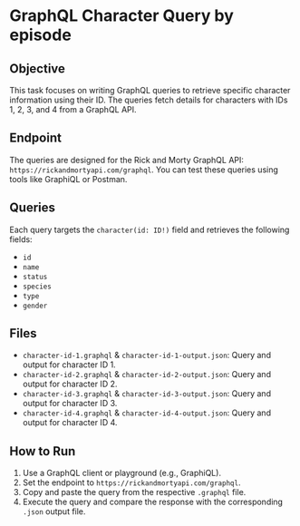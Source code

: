 # GraphQL Character Query by episode

## Objective
This task focuses on writing GraphQL queries to retrieve specific character information using their ID. The queries fetch details for characters with IDs 1, 2, 3, and 4 from a GraphQL API.

## Endpoint
The queries are designed for the Rick and Morty GraphQL API: `https://rickandmortyapi.com/graphql`. You can test these queries using tools like GraphiQL or Postman.

## Queries
Each query targets the `character(id: ID!)` field and retrieves the following fields:
- `id`
- `name`
- `status`
- `species`
- `type`
- `gender`

## Files
- `character-id-1.graphql` & `character-id-1-output.json`: Query and output for character ID 1.
- `character-id-2.graphql` & `character-id-2-output.json`: Query and output for character ID 2.
- `character-id-3.graphql` & `character-id-3-output.json`: Query and output for character ID 3.
- `character-id-4.graphql` & `character-id-4-output.json`: Query and output for character ID 4.

## How to Run
1. Use a GraphQL client or playground (e.g., GraphiQL).
2. Set the endpoint to `https://rickandmortyapi.com/graphql`.
3. Copy and paste the query from the respective `.graphql` file.
4. Execute the query and compare the response with the corresponding `.json` output file.